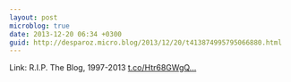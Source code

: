 ```yaml
---
layout: post
microblog: true
date: 2013-12-20 06:34 +0300
guid: http://desparoz.micro.blog/2013/12/20/t413874995795066880.html
---
```

Link: R.I.P. The Blog, 1997-2013 [t.co/Htr68GWgQ...](http://t.co/Htr68GWgQt)

